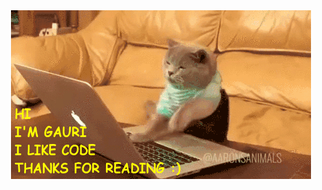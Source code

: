<div align="center">
	<img src="https://github.com/gauribhardwaj/gauribhardwaj/blob/main/coding_ninja_baby_gauri.gif" alt="Hello. I'm Gauri. I like code. Thanks for reading.">
</div>


